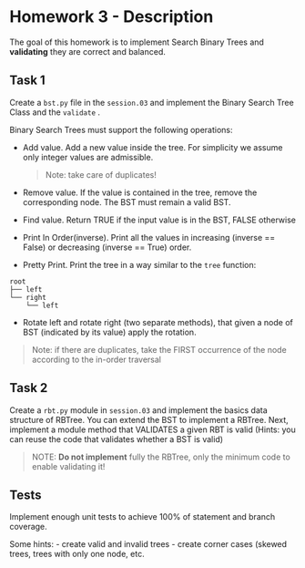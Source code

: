 # Homework 3 - Description

The goal of this homework is to implement Search Binary Trees and **validating** they are correct and balanced.

## Task 1

Create a `bst.py` file in the `session.03` and implement the Binary Search Tree Class and the `validate` .

Binary Search Trees must support the following operations:

- Add value. Add a new value inside the tree. For simplicity we assume only integer values are admissible.
    > Note: take care of duplicates!
    
- Remove value. If the value is contained in the tree, remove the corresponding node. The BST must remain a valid BST.

- Find value. Return TRUE if the input value is in the BST, FALSE otherwise
 
- Print In Order(inverse). Print all the values in increasing (inverse == False) or decreasing (inverse == True) order. 

- Pretty Print. Print the tree in a way similar to the `tree` function:

```
root
├── left
└── right
    └── left
```

- Rotate left and rotate right (two separate methods), that given a node of BST (indicated by its value) apply the rotation.
> Note: if there are duplicates, take the FIRST occurrence of the node according to the in-order traversal

## Task 2
Create a `rbt.py` module in `session.03` and implement the basics data structure of RBTree. You can extend the BST to implement a RBTree. Next, implement a module method that VALIDATES a given RBT is valid (Hints: you can reuse the code that validates whether a BST is valid)

> NOTE: **Do not implement** fully the RBTree, only the minimum code to enable validating it!


## Tests

Implement enough unit tests to achieve 100% of statement and branch coverage.

Some hints:
    - create valid and invalid trees
    - create corner cases (skewed trees, trees with only one node, etc.